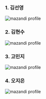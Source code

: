 <!-- https://github.com/mazassumnida/mazandi 에서 가져온 위젯을 사용했습니다. 정말.. 만들어주셔서 감사합니다 -->

### 1. 김선영
![mazandi profile](http://mazandi.herokuapp.com/api?handle=whkakrkr&theme=warm)

### 2. 김현수
![mazandi profile](http://mazandi.herokuapp.com/api?handle=kimhyunsu11&theme=warm)

### 3. 고민지
![mazandi profile](http://mazandi.herokuapp.com/api?handle=alswl4534&theme=warm)

### 4. 오지은
![mazandi profile](http://mazandi.herokuapp.com/api?handle=0909oje&theme=warm)
